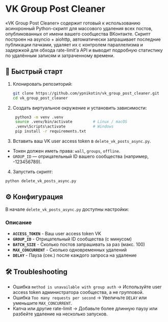 # VK Group Post Cleaner

«VK Group Post Cleaner» содержит готовый к использованию асинхронный Python-скрипт для массового удаления всех постов, опубликованных от имени вашего сообщества ВКонтакте. Скрипт построен на asyncio + aiohttp, автоматически запрашивает последние публикации пачками, удаляет их с контролем параллелизма и задержкой для обхода rate-limit’а API и выводит подробную статистику по удалённым записям и затраченному времени.

## 🚀 Быстрый старт

1. Клонировать репозиторий:
   ```bash
   git clone https://github.com/ypnikotin/vk_group_post_cleaner.git
   cd vk_group_post_cleaner

2. Создать виртуальное окружение и установить зависимости:
   ```bash
    python3 -m venv .venv
    source .venv/bin/activate         # Linux / macOS
    .venv\Scripts\activate            # Windows
    pip install -r requirements.txt
    ```
    
3. Вставить ваш VK user access token в ```delete_vk_posts_async.py```.
- Токен должен иметь права: ```wall```, ```groups```, ```offline```.
- ```GROUP_ID``` — отрицательный ID вашего сообщества (например, -123456789).

4. Запустить скрипт:
  ```bash
  python delete_vk_posts_async.py
  ```

## ⚙️ Конфигурация


В начале ```delete_vk_posts_async.py``` доступны настройки:

### Описание
- **```ACCESS_TOKEN```** - Ваш user access token VK
- **```GROUP_ID```** - Отрицательный ID сообщества (с минусом)
- **```BATCH_SIZE```** - Сколько постов запрашивать за раз (макс. 100)
- **```MAX_CONCURRENT```** - Сколько одновременных удалений
- **```DELAY```** - Пауза (сек.) после каждого запроса на удаление

## 🛠 Troubleshooting

- Ошибка ```method is unavailable with group auth```
→ Используйте user access token администратора сообщества, а не групповой.
- Ошибка ```Too many requests per second```
→ Увеличьте ```DELAY``` или уменьшите ```MAX_CONCURRENT```.
- Капча или другие rate-limit
→ Добавьте более длинную паузу или разбейте удаление на несколько запусков.

